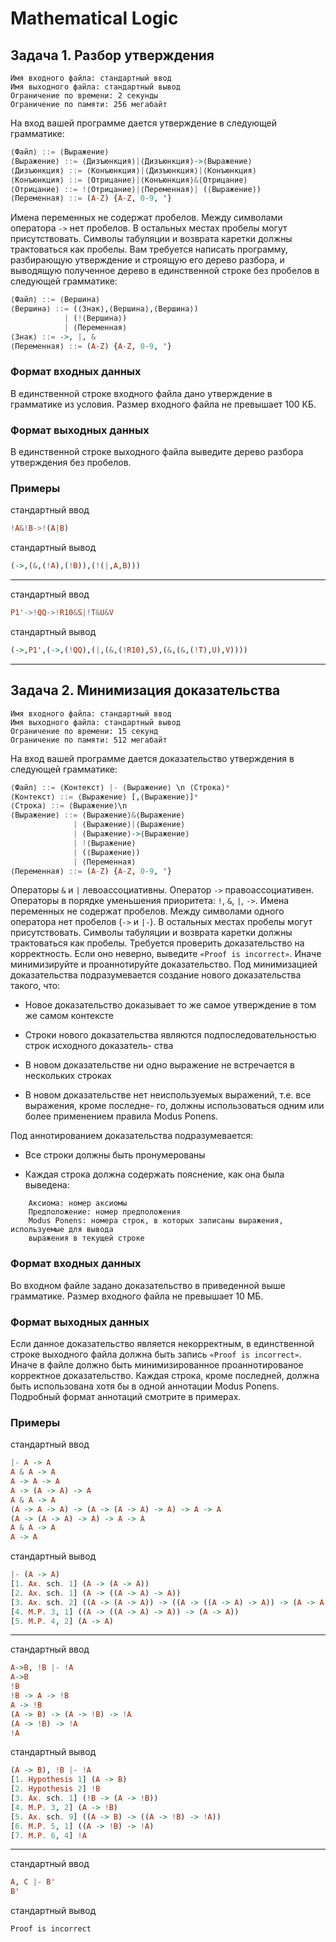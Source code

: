 # Mathematical Logic


## Задача 1. Разбор утверждения

```
Имя входного файла: стандартный ввод
Имя выходного файла: стандартный вывод
Ограничение по времени: 2 секунды
Ограничение по памяти: 256 мегабайт
```

На вход вашей программе дается утверждение в следующей грамматике:


```haskell
⟨Файл⟩ ::= ⟨Выражение⟩
⟨Выражение⟩ ::= ⟨Дизъюнкция⟩|⟨Дизъюнкция⟩->⟨Выражение⟩
⟨Дизъюнкция⟩ ::= ⟨Конъюнкция⟩|⟨Дизъюнкция⟩|⟨Конъюнкция⟩
⟨Конъюнкция⟩ ::= ⟨Отрицание⟩|⟨Конъюнкция⟩&⟨Отрицание⟩
⟨Отрицание⟩ ::= !⟨Отрицание⟩|⟨Переменная⟩| (⟨Выражение⟩)
⟨Переменная⟩ ::= (A-Z) {A-Z, 0-9, '} 
```

Имена переменных не содержат пробелов. Между символами оператора `->` нет пробелов. В
остальных местах пробелы могут присутствовать. Символы табуляции и возврата каретки должны
трактоваться как пробелы.
Вам требуется написать программу, разбирающую утверждение и строящую его дерево разбора,
и выводящую полученное дерево в единственной строке без пробелов в следующей грамматике:


```haskell
⟨Файл⟩ ::= ⟨Вершина⟩
⟨Вершина⟩ ::= (⟨Знак⟩,⟨Вершина⟩,⟨Вершина⟩)
            | (!⟨Вершина⟩)
            | ⟨Переменная⟩
⟨Знак⟩ ::= ->, |, &
⟨Переменная⟩ ::= (A-Z) {A-Z, 0-9, '}
```

### Формат входных данных

В единственной строке входного файла дано утверждение в грамматике из условия. Размер
входного файла не превышает 100 КБ.

### Формат выходных данных

В единственной строке выходного файла выведите дерево разбора утверждения без пробелов.

### Примеры

стандартный ввод

```haskell
!A&!B->!(A|B)
```

стандартный вывод

```haskell
(->,(&,(!A),(!B)),(!(|,A,B)))
```

---

стандартный ввод

```haskell
P1'->!QQ->!R10&S|!T&U&V
```

стандартный вывод

```haskell
(->,P1',(->,(!QQ),(|,(&,(!R10),S),(&,(&,(!T),U),V))))
```

---

## Задача 2. Минимизация доказательства

```
Имя входного файла: стандартный ввод
Имя выходного файла: стандартный вывод
Ограничение по времени: 15 секунд
Ограничение по памяти: 512 мегабайт
```

На вход вашей программе дается доказательство утверждения в следующей грамматике:

```haskell
⟨Файл⟩ ::= ⟨Контекст⟩ |- ⟨Выражение⟩ \n ⟨Строка⟩*
⟨Контекст⟩ ::= ⟨Выражение⟩ [,⟨Выражение⟩]*
⟨Строка⟩ ::= ⟨Выражение⟩\n
⟨Выражение⟩ ::= ⟨Выражение⟩&⟨Выражение⟩
              | ⟨Выражение⟩|⟨Выражение⟩
              | ⟨Выражение⟩->⟨Выражение⟩
              | !⟨Выражение⟩
              | (⟨Выражение⟩)
              | ⟨Переменная⟩
⟨Переменная⟩ ::= (A-Z) {A-Z, 0-9, '}
```

Операторы `&` и `|` левоассоциативны. Оператор `->` правоассоциативен.
Операторы в порядке уменьшения приоритета: `!`, `&`, `|`, `->`.
Имена переменных не содержат пробелов. Между символами одного оператора нет пробелов (`->` и `|-`).
 В остальных местах пробелы могут присутствовать. Символы табуляции и возврата
каретки должны трактоваться как пробелы.
Требуется проверить доказательство на корректность. Если оно неверно, выведите `«Proof is
incorrect»`. Иначе минимизируйте и проаннотируйте доказательство.
Под минимизацией доказательства подразумевается создание нового доказательства такого, что:

+ Новое доказательство доказывает то же самое утверждение в том же самом контексте

+ Строки нового доказательства являются подпоследовательностью строк исходного доказатель-
ства

+ В новом доказательстве ни одно выражение не встречается в нескольких строках

+ В новом доказательстве нет неиспользуемых выражений, т.е. все выражения, кроме последне-
го, должны использоваться одним или более применением правила Modus Ponens.

Под аннотированием доказательства подразумевается:

+ Все строки должны быть пронумерованы

+ Каждая строка должна содержать пояснение, как она была выведена:

```
    Аксиома: номер аксиомы
    Предположение: номер предположения
    Modus Ponens: номера строк, в которых записаны выражения, используемые для вывода
    выражения в текущей строке
```

### Формат входных данных

Во входном файле задано доказательство в приведенной выше грамматике. Размер входного
файла не превышает 10 МБ.

### Формат выходных данных

Если данное доказательство является некорректным, в единственной строке выходного файла
должна быть запись `«Proof is incorrect»`.
Иначе в файле должно быть минимизированное проаннотированое корректное доказательство.
Каждая строка, кроме последней, должна быть использована хотя бы в одной аннотации Modus
Ponens. Подробный формат аннотаций смотрите в примерах.


### Примеры

стандартный ввод
```haskell
|- A -> A
A & A -> A
A -> A -> A
A -> (A -> A) -> A
A & A -> A
(A -> A -> A) -> (A -> (A -> A) -> A) -> A -> A
(A -> (A -> A) -> A) -> A -> A
A & A -> A
A -> A
```

стандартный вывод
```haskell
|- (A -> A)
[1. Ax. sch. 1] (A -> (A -> A))
[2. Ax. sch. 1] (A -> ((A -> A) -> A))
[3. Ax. sch. 2] ((A -> (A -> A)) -> ((A -> ((A -> A) -> A)) -> (A -> A)))
[4. M.P. 3, 1] ((A -> ((A -> A) -> A)) -> (A -> A))
[5. M.P. 4, 2] (A -> A)
```

---

стандартный ввод
```haskell
A->B, !B |- !A
A->B
!B
!B -> A -> !B
A -> !B
(A -> B) -> (A -> !B) -> !A
(A -> !B) -> !A
!A
```

стандартный вывод
```haskell
(A -> B), !B |- !A
[1. Hypothesis 1] (A -> B)
[2. Hypothesis 2] !B
[3. Ax. sch. 1] (!B -> (A -> !B))
[4. M.P. 3, 2] (A -> !B)
[5. Ax. sch. 9] ((A -> B) -> ((A -> !B) -> !A))
[6. M.P. 5, 1] ((A -> !B) -> !A)
[7. M.P. 6, 4] !A
```

---

стандартный ввод
```haskell
A, C |- B'
B'
```
стандартный вывод

`Proof is incorrect`
